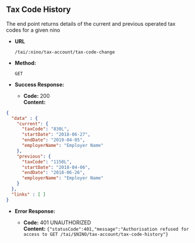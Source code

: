 Tax Code History
-------------------
  The end point returns details of the current and previous operated tax codes for a given nino

* **URL**

  `/tai/:nino/tax-account/tax-code-change`

* **Method:**

  `GET`

* **Success Response:**

  * **Code:** 200 <br />
    **Content:**

```json
{
  "data" : {
    "current": {
      "taxCode": "830L",
      "startDate": "2018-06-27",
      "endDate": "2019-04-05",
      "employerName": "Employer Name"
    },
    "previous": {
      "taxCode": "1150L",
      "startDate": "2018-04-06",
      "endDate": "2018-06-26",
      "employerName": "Employer Name"
    }
  },
  "links" : [ ]
}
```

* **Error Response:**

  * **Code:** 401 UNAUTHORIZED <br />
    **Content:** `{"statusCode":401,"message":"Authorisation refused for access to GET /tai/$NINO/tax-account/tax-code-history"}`